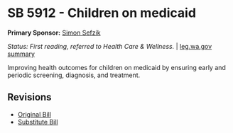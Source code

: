 # SB 5912 - Children on medicaid
**Primary Sponsor:** [Simon Sefzik](/person/leg/simon.sefzik.md)

*Status: First reading, referred to Health Care & Wellness.* | [leg.wa.gov summary](https://app.leg.wa.gov/billsummary?BillNumber=5912&Year=2021)

Improving health outcomes for children on medicaid by ensuring early and periodic screening, diagnosis, and treatment.

## Revisions
* [Original Bill](1/)
* [Substitute Bill](S/)